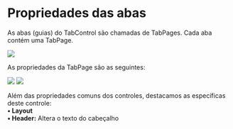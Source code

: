 # Propriedades das abas

As abas \(guias\) do TabControl são chamadas de TabPages. Cada aba contém uma TabPage.

![](http://www.gvinci.com.br/manual/tabpage112.zoom134.png)

As propriedades da TabPage são as seguintes:

![](http://www.gvinci.com.br/manual/tabitem_1.zoom80.png)   ![](http://www.gvinci.com.br/manual/tabitem_2.zoom80.png)

Além das propriedades comuns dos controles, destacamos as específicas deste controle:  
     **• Layout**  
        **• Header:** Altera o texto do cabeçalho

